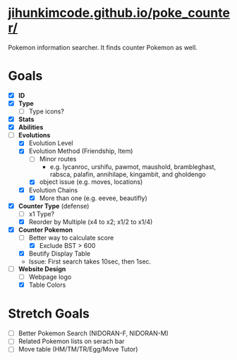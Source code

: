 # [jihunkimcode.github.io/poke_counter/](https://jihunkimcode.github.io/poke_counter/)
Pokemon information searcher. It finds counter Pokemon as well.

# Goals
- [x] **ID**
- [x] **Type**
    - [ ] Type icons?
- [x] **Stats**
- [x] **Abilities**
- [ ] **Evolutions**
    - [x] Evolution Level
    - [x] Evolution Method (Friendship, Item)
        - [ ] Minor routes 
            - e.g. lycanroc, urshifu, pawmot, maushold, brambleghast, rabsca, palafin, annihilape, kingambit, and gholdengo
        - [x] object issue (e.g. moves, locations)
    - [x] Evolution Chains
        - [x] More than one (e.g. eevee, beautifly)
- [x] **Counter Type** (defense)
    - [ ] x1 Type?
    - [x] Reorder by Multiple (x4 to x2; x1/2 to x1/4)
- [x] **Counter Pokemon**
    - [ ] Better way to calculate score
        - [x] Exclude BST > 600
    - [x] Beutify Display Table
    - Issue: First search takes 10sec, then 1sec.
- [ ] **Website Design**
    - [ ] Webpage logo
    - [x] Table Colors

# Stretch Goals
- [ ] Better Pokemon Search (NIDORAN-F, NIDORAN-M)
- [ ] Related Pokemon lists on serach bar
- [ ] Move table (HM/TM/TR/Egg/Move Tutor)
